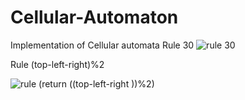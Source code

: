 # Cellular-Automaton
Implementation of Cellular automata 
Rule 30
![rule 30](https://user-images.githubusercontent.com/45432533/204028296-674c10ae-a953-4108-aef6-d58b884ae512.png)

Rule (top-left-right)%2

![rule (return ((top-left-right ))%2)](https://user-images.githubusercontent.com/45432533/204028289-d2508088-5955-4050-9525-9f438119b685.png)
